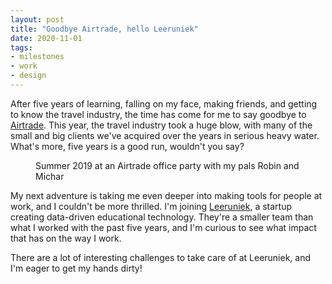 ```yaml
---
layout: post
title: "Goodbye Airtrade, hello Leeruniek"
date: 2020-11-01
tags:
- milestones
- work
- design
---
```

After five years of learning, falling on my face, making friends, and getting to know the travel industry, the time has come for me to say goodbye to [Airtrade](https://airtrade.com). This year, the travel industry took a huge blow, with many of the small and big clients we've acquired over the years in serious heavy water. What's more, five years is a good run, wouldn't you say?

<figure>
<img src="https://res.cloudinary.com/dbi2zounq/image/upload/v1673958111/me/zinzy-at-a-party_vrzlqr.jpg" alt="">
<figcaption>Summer 2019 at an Airtrade office party with my pals Robin and Michar</figcaption>
</figure>

My next adventure is taking me even deeper into making tools for people at work, and I couldn't be more thrilled. I'm joining [Leeruniek](https://leeruniek.nl), a startup creating data-driven educational technology. They're a smaller team than what I worked with the past five years, and I'm curious to see what impact that has on the way I work.

There are a lot of interesting challenges to take care of at Leeruniek, and I'm eager to get my hands dirty!